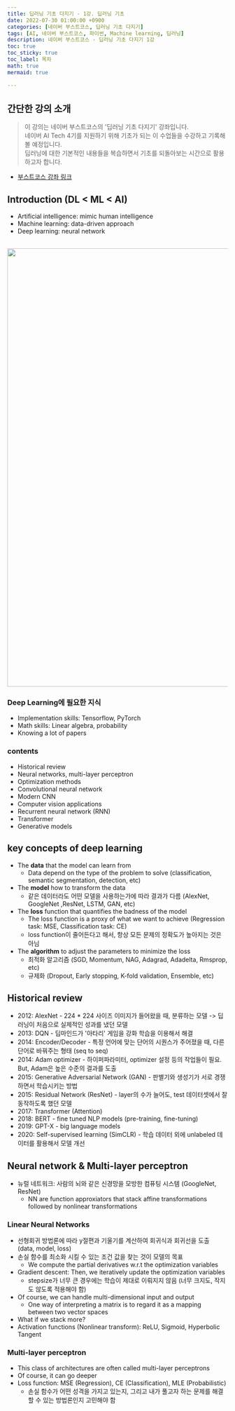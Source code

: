 ```yaml
---
title: 딥러닝 기초 다지기 - 1강. 딥러닝 기초
date: 2022-07-30 01:00:00 +0900
categories: [네이버 부스트코스, 딥러닝 기초 다지기]
tags: [AI, 네이버 부스트코스, 파이썬, Machine learning, 딥러닝]
description: 네이버 부스트코스 - 딥러닝 기초 다지기 1강
toc: true
toc_sticky: true
toc_label: 목차
math: true
mermaid: true

---
```


## 간단한 강의 소개
> 이 강의는 네이버 부스트코스의 '딥러닝 기초 다지기' 강좌입니다. \
> 네이버 AI Tech 4기를 지원하기 위해 기초가 되는 이 수업들을 수강하고 기록해 볼 예정입니다. \
> 딥러닝에 대한 기본적인 내용들을 복습하면서 기초를 되돌아보는 시간으로 활용하고자 합니다.
* [부스트코스 강좌 링크](https://www.boostcourse.org/ai111/lecture/1108319)

## Introduction (DL < ML < AI)
- Artificial intelligence: mimic human intelligence
- Machine learning: data-driven approach
- Deep learning: neural network

<br/>
<img src="http://esignal.co.kr/images/ai/PIC8F7E.png" width=800 height=1000>

### Deep Learning에 필요한 지식
- Implementation skills: Tensorflow, PyTorch
- Math skills: Linear algebra, probability
- Knowing a lot of papers

### contents
- Historical review
- Neural networks, multi-layer perceptron
- Optimization methods
- Convolutional neural network
- Modern CNN
- Computer vision applications
- Recurrent neural network (RNN)
- Transformer
- Generative models

## key concepts of deep learning
- The **data** that the model can learn from
  - Data depend on the type of the problem to solve (classification, semantic segmentation, detection, etc)
- The **model** how to transform the data
  - 같은 데이터라도 어떤 모델을 사용하는가에 따라 결과가 다름 (AlexNet, GoogleNet ,ResNet, LSTM, GAN, etc)
- The **loss** function that quantifies the badness of the model
  - The loss function is a proxy of what we want to achieve (Regression task: MSE, Classification task: CE)
  - loss function이 줄어든다고 해서, 항상 모든 문제의 정확도가 높아지는 것은 아님
- The **algorithm** to adjust the parameters to minimize the loss
  - 최적화 알고리즘 (SGD, Momentum, NAG, Adagrad, Adadelta, Rmsprop, etc)
  - 규제화 (Dropout, Early stopping, K-fold validation, Ensemble, etc)

## Historical review
- 2012: AlexNet - 224 * 224 사이즈 이미지가 들어왔을 때, 분류하는 모델 -> 딥러닝이 처음으로 실제적인 성과를 냈던 모델
- 2013: DQN - 딥마인드가 '아타리' 게임을 강화 학습을 이용해서 해결
- 2014: Encoder/Decoder - 특정 언어에 맞는 단어의 시퀀스가 주어졌을 때, 다른 단어로 바꿔주는 형태 (seq to seq)
- 2014: Adam optimizer - 하이퍼파라미터, optimizer 설정 등의 작업들이 필요. But, Adam은 높은 수준의 결과를 도출
- 2015: Generative Adversarial Network (GAN) - 판별기와 생성기가 서로 경쟁하면서 학습시키는 방법
- 2015: Residual Network (ResNet) - layer의 수가 늘어도, test 데이터셋에서 잘 동작하도록 했던 모델
- 2017: Transformer (Attention)
- 2018: BERT - fine tuned NLP models (pre-training, fine-tuning)
- 2019: GPT-X - big language models
- 2020: Self-supervised learning (SimCLR) - 학습 데이터 외에 unlabeled 데이터를 활용해서 모델 개선

## Neural network & Multi-layer perceptron
- 뉴럴 네트워크: 사람의 뇌와 같은 신경망을 모방한 컴퓨팅 시스템 (GoogleNet, ResNet)
  - NN are function approxiators that stack affine transformations followed by nonlinear transformations

### Linear Neural Networks
- 선형회귀 방법론에 따라 y절편과 기울기를 계산하여 회귀식과 회귀선을 도출 (data, model, loss)
- 손실 함수를 최소화 시킬 수 있는 조건 값을 찾는 것이 모델의 목표 
  - We compute the partial derivatives w.r.t the optimization variables
- Gradient descent: Then, we iteratively update the optimization variables
  - stepsize가 너무 큰 경우에는 학습이 제대로 이뤄지지 않음 (너무 크지도, 작지도 않도록 적용해야 함)
- Of course, we can handle multi-dimensional input and output
  - One way of interpreting a matrix is to regard it as a mapping between two vector spaces
- What if we stack more?
- Activation functions (Nonlinear transform): ReLU, Sigmoid, Hyperbolic Tangent

### Multi-layer perceptron
- This class of architectures are often called multi-layer perceptrons
- Of course, it can go deeper
- Loss function: MSE (Regression), CE (Classification), MLE (Probabilistic)
  - 손실 함수가 어떤 성격을 가지고 있는지, 그리고 내가 풀고자 하는 문제를 해결할 수 있는 방법론인지 고민해야 함